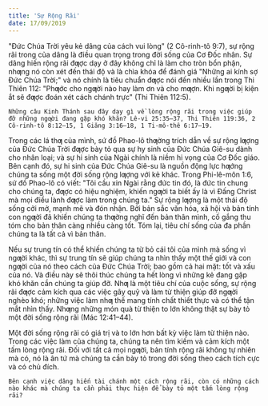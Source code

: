 ```yaml
---
title: 'Sự Rộng Rãi'
date: 17/09/2019
---
```


"Đức Chúa Trời yêu kẻ dâng của cách vui lòng" (2 Cô-rinh-tô 9:7), sự rộng rãi trong của dâng là điều quan trọng trong đời sống của Cơ Đốc nhân. Sự dâng hiến rộng rãi đƣợc dạy ở đây không chỉ là làm cho tròn bổn phận, nhƣng nó còn xét đến thái độ và là chìa khóa để đánh giá "Những ai kính sợ Đức Chúa Trời;" và nó chính là tiêu chuẩn đƣợc nói đến nhiều lần trong Thi Thiên 112: "Phƣớc cho ngƣời nào hay làm ơn và cho mƣợn. Khi ngƣời bị kiện ắt sẽ đƣợc đoán xét cách chánh trực" (Thi Thiên 112:5).

`Những câu Kinh Thánh sau đây dạy gì về lòng rộng rãi trong việc giúp đỡ những ngƣời đang gặp khó khăn? Lê-vi 25:35–37, Thi Thiên 119:36, 2 Cô-rinh-tô 8:12–15, 1 Giăng 3:16–18, 1 Ti-mô-thê 6:17–19.`

Trong các lá thƣ của mình, sứ đồ Phao-lô thƣờng trích dẫn về sự rộng lƣợng của Đức Chúa Trời đƣợc bày tỏ qua sự hy sinh của Đức Chúa Giê-su dành cho nhân loại; và sự hi sinh của Ngài chính là niềm hi vọng của Cơ Đốc giáo. Bên cạnh đó, sự hi sinh của Đức Chúa Giê-su là nguồn động lực hƣớng chúng ta sống một đời sống rộng lƣợng với kẻ khác. Trong Phi-lê-môn 1:6, sứ đồ Phao-lô có viết: "Tôi cầu xin Ngài rằng đức tin đó, là đức tin chung cho chúng ta, đƣợc có hiệu nghiệm, khiến ngƣời ta biết ấy là vì Đấng Christ mà mọi điều lành đƣợc làm trong chúng ta." Sự rộng lƣợng là một thái độ sống cởi mở, mạnh mẽ và đón nhận. Bởi bản sắc văn hóa, xã hội và bản tính con ngƣời đã khiến chúng ta thƣờng nghĩ đến bản thân mình, cố gắng thu tóm cho bản thân càng nhiều càng tốt. Tóm lại, tiêu chí sống của đa phần chúng ta là tất cả vì bản thân.

Nếu sự trung tín có thể khiến chúng ta từ bỏ cái tôi của mình mà sống vì ngƣời khác, thì sự trung tín sẽ giúp chúng ta nhìn thấy một thế giới và con ngƣời của nó theo cách của Đức Chúa Trời; bao gồm cả hai mặt: tốt và xấu của nó. Và điều này sẽ thôi thúc chúng ta hết lòng vì những kẻ đang gặp khó khăn cần chúng ta giúp đỡ. Nhƣ là một tiêu chí của cuộc sống, sự rộng rãi đƣợc cảm kích qua các việc gây quỹ và làm từ thiện giúp đỡ ngƣời nghèo khó; những việc làm nhƣ thế mang tính chất thiết thực và có thể tận mắt nhìn thấy. Nhƣng những món quà từ thiện to lớn không thật sự bày tỏ một đời sống rộng rãi (Mác 12:41–44).

Một đời sống rộng rãi có giá trị và to lớn hơn bất kỳ việc làm từ thiện nào. Trong các việc làm của chúng ta, chúng ta nên tìm kiếm và cảm kích một tấm lòng rộng rãi. Đối với tất cả mọi ngƣời, bản tính rộng rãi không tự nhiên mà có, nó là ân tứ mà chúng ta cần bày tỏ trong đời sống theo cách tích cực và có chủ đích.

`Bên cạnh việc dâng hiến tài chánh một cách rộng rãi, còn có những cách nào khác mà chúng ta cần phải thực hiện để bày tỏ một tấm lòng rộng rãi?`